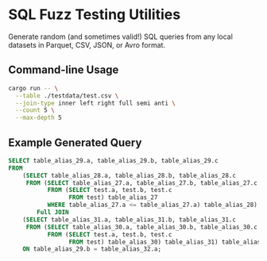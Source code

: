 # SQL Fuzz Testing Utilities

Generate random (and sometimes valid!) SQL queries from any local datasets in Parquet, CSV, JSON, or Avro format.

## Command-line Usage

```bash
cargo run -- \
  --table ./testdata/test.csv \
  --join-type inner left right full semi anti \
  --count 5 \
  --max-depth 5
```

## Example Generated Query

```sql
SELECT table_alias_29.a, table_alias_29.b, table_alias_29.c
FROM
    (SELECT table_alias_28.a, table_alias_28.b, table_alias_28.c
     FROM (SELECT table_alias_27.a, table_alias_27.b, table_alias_27.c
           FROM (SELECT test.a, test.b, test.c
                 FROM test) table_alias_27
           WHERE table_alias_27.a <= table_alias_27.a) table_alias_28) table_alias_29
        Full JOIN
    (SELECT table_alias_31.a, table_alias_31.b, table_alias_31.c
     FROM (SELECT table_alias_30.a, table_alias_30.b, table_alias_30.c
           FROM (SELECT test.a, test.b, test.c
                 FROM test) table_alias_30) table_alias_31) table_alias_32
    ON table_alias_29.b = table_alias_32.a;
```